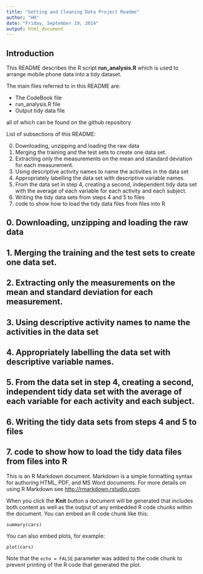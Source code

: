 ```yaml
---
title: "Getting and Cleaning Data Project Readme"
author: "HH"
date: "Friday, September 19, 2014"
output: html_document
---
```


## Introduction

This README describes the R script **run_analysis.R** which is used to arrange mobile phone
data into a tidy dataset. 

The main files referred to in this README are:

* The CodeBook file
* run_analysis.R file
* Output tidy data file

all of which can be found on the github repository

List of subsections of this README:  

0. Downloading, unzipping and loading the raw data
1. Merging the training and the test sets to create one data set.
2. Extracting only the measurements on the mean and standard deviation for each measurement. 
3. Using descriptive activity names to name the activities in the data set
4. Appropriately labelling the data set with descriptive variable names. 
5. From the data set in step 4, creating a second, independent tidy data set with the average of each variable for each activity and each subject.
6. Writing the tidy data sets from steps 4 and 5 to files
7. code to show how to load the tidy data files from files into R


## 0. Downloading, unzipping and loading the raw data
## 1. Merging the training and the test sets to create one data set.



## 2. Extracting only the measurements on the mean and standard deviation for each measurement. 
## 3. Using descriptive activity names to name the activities in the data set
## 4. Appropriately labelling the data set with descriptive variable names. 
## 5. From the data set in step 4, creating a second, independent tidy data set with the average of each variable for each activity and each subject.
## 6. Writing the tidy data sets from steps 4 and 5 to files
## 7. code to show how to load the tidy data files from files into R

This is an R Markdown document. Markdown is a simple formatting syntax for authoring HTML, PDF, and MS Word documents. For more details on using R Markdown see <http://rmarkdown.rstudio.com>.

When you click the **Knit** button a document will be generated that includes both content as well as the output of any embedded R code chunks within the document. You can embed an R code chunk like this:

```{r}
summary(cars)
```

You can also embed plots, for example:

```{r, echo=FALSE}
plot(cars)
```

Note that the `echo = FALSE` parameter was added to the code chunk to prevent printing of the R code that generated the plot.
